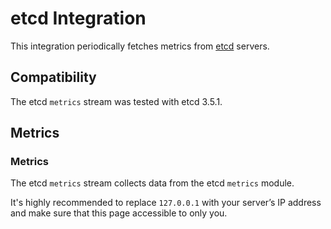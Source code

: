 # etcd Integration

This integration periodically fetches metrics from [etcd](https://etcd.io/) servers. 

## Compatibility

The etcd `metrics` stream was tested with etcd 3.5.1.

## Metrics

### Metrics

The etcd `metrics` stream collects data from the etcd `metrics` module.

It's highly recommended to replace `127.0.0.1` with your server’s IP address and make sure that this page accessible to only you.
